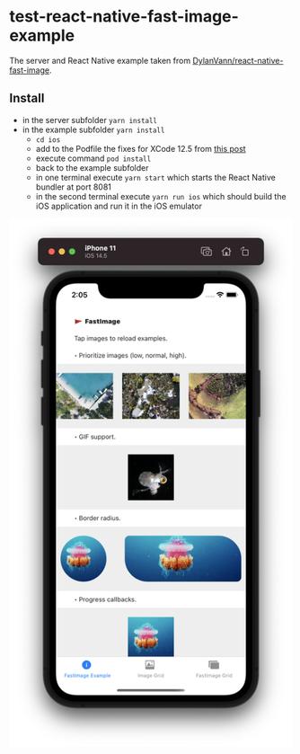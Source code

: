 # test-react-native-fast-image-example

The server and React Native example taken from [DylanVann/react-native-fast-image](https://github.com/DylanVann/react-native-fast-image).

## Install

- in the server subfolder `yarn install`
- in the example subfolder `yarn install`
  - `cd ios`
  - add to the Podfile the fixes for XCode 12.5 from [this post](https://infinitbility.com/build-failed-after-update-xcode-12.5)
  - execute command `pod install`
  - back to the example subfolder
  - in one terminal execute `yarn start` which starts the React Native bundler at port 8081
  - in the second terminal execute `yarn run ios` which should build the iOS application and run it in the iOS emulator

![iOS emulator running the app](./images/screen.png)
